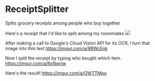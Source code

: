 # ReceiptSplitter
Splits grocery receipts among people who buy together

Here's a receipt that I'd like to split among my roommates
![](https://imgur.com/RxNwrIw)

After making a call to Google's Cloud Vision API for its OCR, I turn that image into this text
https://imgur.com/a/8BWcEnk

Now I split the receipt by typing who bought which item. 
https://imgur.com/a/RxNwrIw

Here's the result!
https://imgur.com/a/OWTTMpo
